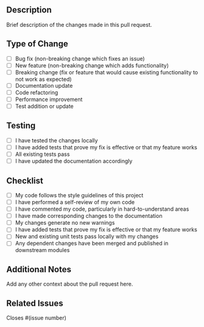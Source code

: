 ## Description
Brief description of the changes made in this pull request.

## Type of Change
- [ ] Bug fix (non-breaking change which fixes an issue)
- [ ] New feature (non-breaking change which adds functionality)
- [ ] Breaking change (fix or feature that would cause existing functionality to not work as expected)
- [ ] Documentation update
- [ ] Code refactoring
- [ ] Performance improvement
- [ ] Test addition or update

## Testing
- [ ] I have tested the changes locally
- [ ] I have added tests that prove my fix is effective or that my feature works
- [ ] All existing tests pass
- [ ] I have updated the documentation accordingly

## Checklist
- [ ] My code follows the style guidelines of this project
- [ ] I have performed a self-review of my own code
- [ ] I have commented my code, particularly in hard-to-understand areas
- [ ] I have made corresponding changes to the documentation
- [ ] My changes generate no new warnings
- [ ] I have added tests that prove my fix is effective or that my feature works
- [ ] New and existing unit tests pass locally with my changes
- [ ] Any dependent changes have been merged and published in downstream modules

## Additional Notes
Add any other context about the pull request here.

## Related Issues
Closes #(issue number) 